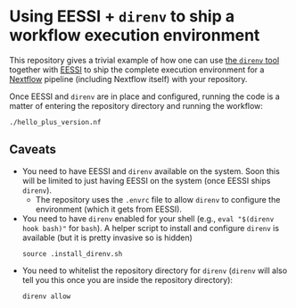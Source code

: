 # Using EESSI + `direnv` to ship a workflow execution environment

This repository gives a trivial example of how one can use [the `direnv` tool](https://direnv.net/) together with [EESSI](https://eessi.github.io/docs/)
to ship the complete execution environment for a [Nextflow](https://www.nextflow.io/) pipeline (including Nextflow itself) with your repository.

Once EESSI and `direnv` are in place and configured, running the code is a matter of entering the repository directory and running the workflow:
```
./hello_plus_version.nf
```

## Caveats
* You need to have EESSI and `direnv` available on the system. Soon this will be limited to just having EESSI on the system (once EESSI ships `direnv`).
  * The repository uses the `.envrc` file to allow `direnv` to configure the environment (which it gets from EESSI).
* You need to have `direnv` enabled for your shell (e.g., `eval "$(direnv hook bash)"` for `bash`). A helper script to install and configure `direnv` is available
  (but it is pretty invasive so is hidden)
  ```
  source .install_direnv.sh
  ```
* You need to whitelist the repository directory for `direnv` (`direnv` will also tell you this once you are inside the repository directory):
  ```
  direnv allow
  ```

